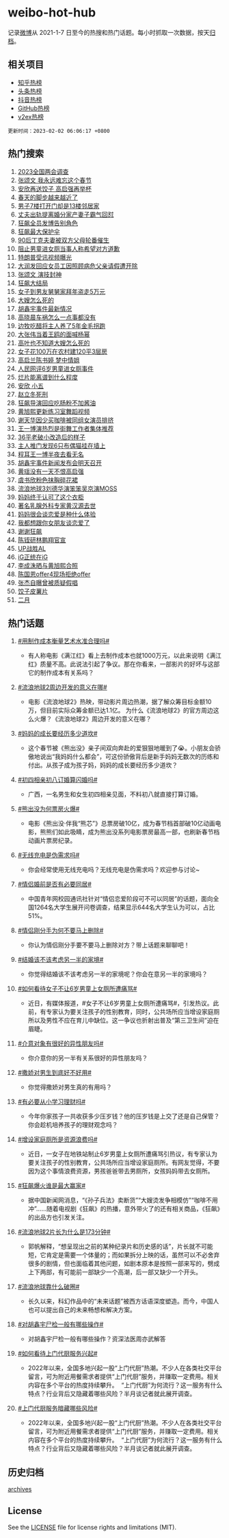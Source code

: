 # weibo-hot-hub

记录[微博](https://www.weibo.com)从 2021-1-7 日至今的热搜和热门话题。每小时抓取一次数据，按天[归档](archives)。

## 相关项目

- [知乎热榜](https://github.com/lonnyzhang423/zhihu-hot-hub)
- [头条热榜](https://github.com/lonnyzhang423/toutiao-hot-hub)
- [抖音热榜](https://github.com/lonnyzhang423/douyin-hot-hub)
- [GitHub热榜](https://github.com/lonnyzhang423/github-hot-hub)
- [v2ex热榜](https://github.com/lonnyzhang423/v2ex-hot-hub)


`更新时间：2023-02-02 06:06:17 +0800`

## 热门搜索

1. [2023全国两会调查](https://m.weibo.cn/search?containerid=100103type%3D1%26t%3D10%26q%3D%232023%E5%85%A8%E5%9B%BD%E4%B8%A4%E4%BC%9A%E8%B0%83%E6%9F%A5%23&stream_entry_id=51&isnewpage=1&extparam=seat%3D1%26dgr%3D0%26pos%3D0%26c_type%3D51%26filter_type%3Drealtimehot%26cate%3D10103%26display_time%3D1675289175%26pre_seqid%3D1675288150476018910217&luicode=10000011&lfid=106003type%253D25%2526t%253D3%2526disable_hot%253D1%2526filter_type%253Drealtimehot)
1. [张颂文 我永远难忘这个春节](https://m.weibo.cn/search?containerid=100103type%3D1%26t%3D10%26q%3D%E5%BC%A0%E9%A2%82%E6%96%87+%E6%88%91%E6%B0%B8%E8%BF%9C%E9%9A%BE%E5%BF%98%E8%BF%99%E4%B8%AA%E6%98%A5%E8%8A%82&stream_entry_id=31&isnewpage=1&extparam=seat%3D1%26q%3D%25E5%25BC%25A0%25E9%25A2%2582%25E6%2596%2587%2520%25E6%2588%2591%25E6%25B0%25B8%25E8%25BF%259C%25E9%259A%25BE%25E5%25BF%2598%25E8%25BF%2599%25E4%25B8%25AA%25E6%2598%25A5%25E8%258A%2582%26dgr%3D0%26lcate%3D5001%26pos%3D0%26c_type%3D31%26stream_entry_id%3D31%26cate%3D5001%26flag%3D16%26realpos%3D1%26band_rank%3D1%26filter_type%3Drealtimehot%26display_time%3D1675289175%26pre_seqid%3D1675288150476018910217&luicode=10000011&lfid=106003type%253D25%2526t%253D3%2526disable_hot%253D1%2526filter_type%253Drealtimehot)
1. [安欣再送饺子 高启强再举杯](https://m.weibo.cn/search?containerid=100103type%3D1%26t%3D10%26q%3D%23%E5%AE%89%E6%AC%A3%E5%86%8D%E9%80%81%E9%A5%BA%E5%AD%90+%E9%AB%98%E5%90%AF%E5%BC%BA%E5%86%8D%E4%B8%BE%E6%9D%AF%23&stream_entry_id=31&isnewpage=1&extparam=seat%3D1%26q%3D%2523%25E5%25AE%2589%25E6%25AC%25A3%25E5%2586%258D%25E9%2580%2581%25E9%25A5%25BA%25E5%25AD%2590%2520%25E9%25AB%2598%25E5%2590%25AF%25E5%25BC%25BA%25E5%2586%258D%25E4%25B8%25BE%25E6%259D%25AF%2523%26dgr%3D0%26lcate%3D5001%26pos%3D1%26c_type%3D31%26stream_entry_id%3D31%26cate%3D5001%26flag%3D16%26realpos%3D2%26band_rank%3D2%26filter_type%3Drealtimehot%26display_time%3D1675289175%26pre_seqid%3D1675288150476018910217&luicode=10000011&lfid=106003type%253D25%2526t%253D3%2526disable_hot%253D1%2526filter_type%253Drealtimehot)
1. [春天的脚步越来越近了](https://m.weibo.cn/search?containerid=100103type%3D1%26t%3D10%26q%3D%23%E6%98%A5%E5%A4%A9%E7%9A%84%E8%84%9A%E6%AD%A5%E8%B6%8A%E6%9D%A5%E8%B6%8A%E8%BF%91%E4%BA%86%23&stream_entry_id=31&isnewpage=1&extparam=seat%3D1%26q%3D%2523%25E6%2598%25A5%25E5%25A4%25A9%25E7%259A%2584%25E8%2584%259A%25E6%25AD%25A5%25E8%25B6%258A%25E6%259D%25A5%25E8%25B6%258A%25E8%25BF%2591%25E4%25BA%2586%2523%26dgr%3D0%26lcate%3D5001%26pos%3D2%26c_type%3D31%26stream_entry_id%3D31%26cate%3D5001%26flag%3D0%26realpos%3D3%26band_rank%3D3%26filter_type%3Drealtimehot%26display_time%3D1675289175%26pre_seqid%3D1675288150476018910217&luicode=10000011&lfid=106003type%253D25%2526t%253D3%2526disable_hot%253D1%2526filter_type%253Drealtimehot)
1. [男子7楼打开门却是13楼邻居家](https://m.weibo.cn/search?containerid=100103type%3D1%26t%3D10%26q%3D%23%E7%94%B7%E5%AD%907%E6%A5%BC%E6%89%93%E5%BC%80%E9%97%A8%E5%8D%B4%E6%98%AF13%E6%A5%BC%E9%82%BB%E5%B1%85%E5%AE%B6%23&stream_entry_id=31&isnewpage=1&extparam=seat%3D1%26q%3D%2523%25E7%2594%25B7%25E5%25AD%25907%25E6%25A5%25BC%25E6%2589%2593%25E5%25BC%2580%25E9%2597%25A8%25E5%258D%25B4%25E6%2598%25AF13%25E6%25A5%25BC%25E9%2582%25BB%25E5%25B1%2585%25E5%25AE%25B6%2523%26dgr%3D0%26lcate%3D5001%26pos%3D3%26c_type%3D31%26stream_entry_id%3D31%26cate%3D5001%26flag%3D0%26realpos%3D4%26band_rank%3D4%26filter_type%3Drealtimehot%26display_time%3D1675289175%26pre_seqid%3D1675288150476018910217&luicode=10000011&lfid=106003type%253D25%2526t%253D3%2526disable_hot%253D1%2526filter_type%253Drealtimehot)
1. [丈夫出轨提离婚分家产妻子霸气回怼](https://m.weibo.cn/search?containerid=100103type%3D1%26t%3D10%26q%3D%23%E4%B8%88%E5%A4%AB%E5%87%BA%E8%BD%A8%E6%8F%90%E7%A6%BB%E5%A9%9A%E5%88%86%E5%AE%B6%E4%BA%A7%E5%A6%BB%E5%AD%90%E9%9C%B8%E6%B0%94%E5%9B%9E%E6%80%BC%23&stream_entry_id=31&isnewpage=1&extparam=seat%3D1%26q%3D%2523%25E4%25B8%2588%25E5%25A4%25AB%25E5%2587%25BA%25E8%25BD%25A8%25E6%258F%2590%25E7%25A6%25BB%25E5%25A9%259A%25E5%2588%2586%25E5%25AE%25B6%25E4%25BA%25A7%25E5%25A6%25BB%25E5%25AD%2590%25E9%259C%25B8%25E6%25B0%2594%25E5%259B%259E%25E6%2580%25BC%2523%26dgr%3D0%26lcate%3D5001%26pos%3D4%26c_type%3D31%26stream_entry_id%3D31%26cate%3D5001%26flag%3D0%26realpos%3D5%26band_rank%3D5%26filter_type%3Drealtimehot%26display_time%3D1675289175%26pre_seqid%3D1675288150476018910217&luicode=10000011&lfid=106003type%253D25%2526t%253D3%2526disable_hot%253D1%2526filter_type%253Drealtimehot)
1. [狂飙全员发博告别角色](https://m.weibo.cn/search?containerid=100103type%3D1%26t%3D10%26q%3D%23%E7%8B%82%E9%A3%99%E5%85%A8%E5%91%98%E5%8F%91%E5%8D%9A%E5%91%8A%E5%88%AB%E8%A7%92%E8%89%B2%23&stream_entry_id=31&isnewpage=1&extparam=seat%3D1%26q%3D%2523%25E7%258B%2582%25E9%25A3%2599%25E5%2585%25A8%25E5%2591%2598%25E5%258F%2591%25E5%258D%259A%25E5%2591%258A%25E5%2588%25AB%25E8%25A7%2592%25E8%2589%25B2%2523%26dgr%3D0%26lcate%3D5001%26pos%3D5%26c_type%3D31%26stream_entry_id%3D31%26cate%3D5001%26flag%3D16%26realpos%3D6%26band_rank%3D6%26filter_type%3Drealtimehot%26display_time%3D1675289175%26pre_seqid%3D1675288150476018910217&luicode=10000011&lfid=106003type%253D25%2526t%253D3%2526disable_hot%253D1%2526filter_type%253Drealtimehot)
1. [狂飙最大保护伞](https://m.weibo.cn/search?containerid=100103type%3D1%26t%3D10%26q%3D%23%E7%8B%82%E9%A3%99%E6%9C%80%E5%A4%A7%E4%BF%9D%E6%8A%A4%E4%BC%9E%23&stream_entry_id=31&isnewpage=1&extparam=seat%3D1%26q%3D%2523%25E7%258B%2582%25E9%25A3%2599%25E6%259C%2580%25E5%25A4%25A7%25E4%25BF%259D%25E6%258A%25A4%25E4%25BC%259E%2523%26dgr%3D0%26lcate%3D5001%26pos%3D6%26c_type%3D31%26stream_entry_id%3D31%26cate%3D5001%26flag%3D0%26realpos%3D7%26band_rank%3D7%26filter_type%3Drealtimehot%26display_time%3D1675289175%26pre_seqid%3D1675288150476018910217&luicode=10000011&lfid=106003type%253D25%2526t%253D3%2526disable_hot%253D1%2526filter_type%253Drealtimehot)
1. [90后丁克夫妻被双方父母轮番催生](https://m.weibo.cn/search?containerid=100103type%3D1%26t%3D10%26q%3D%2390%E5%90%8E%E4%B8%81%E5%85%8B%E5%A4%AB%E5%A6%BB%E8%A2%AB%E5%8F%8C%E6%96%B9%E7%88%B6%E6%AF%8D%E8%BD%AE%E7%95%AA%E5%82%AC%E7%94%9F%23&stream_entry_id=31&isnewpage=1&extparam=seat%3D1%26q%3D%252390%25E5%2590%258E%25E4%25B8%2581%25E5%2585%258B%25E5%25A4%25AB%25E5%25A6%25BB%25E8%25A2%25AB%25E5%258F%258C%25E6%2596%25B9%25E7%2588%25B6%25E6%25AF%258D%25E8%25BD%25AE%25E7%2595%25AA%25E5%2582%25AC%25E7%2594%259F%2523%26dgr%3D0%26lcate%3D5001%26pos%3D7%26c_type%3D31%26stream_entry_id%3D31%26cate%3D5001%26flag%3D0%26realpos%3D8%26band_rank%3D8%26filter_type%3Drealtimehot%26display_time%3D1675289175%26pre_seqid%3D1675288150476018910217&luicode=10000011&lfid=106003type%253D25%2526t%253D3%2526disable_hot%253D1%2526filter_type%253Drealtimehot)
1. [阻止男童进女厕当事人称希望对方道歉](https://m.weibo.cn/search?containerid=100103type%3D1%26t%3D10%26q%3D%23%E9%98%BB%E6%AD%A2%E7%94%B7%E7%AB%A5%E8%BF%9B%E5%A5%B3%E5%8E%95%E5%BD%93%E4%BA%8B%E4%BA%BA%E7%A7%B0%E5%B8%8C%E6%9C%9B%E5%AF%B9%E6%96%B9%E9%81%93%E6%AD%89%23&stream_entry_id=31&isnewpage=1&extparam=seat%3D1%26q%3D%2523%25E9%2598%25BB%25E6%25AD%25A2%25E7%2594%25B7%25E7%25AB%25A5%25E8%25BF%259B%25E5%25A5%25B3%25E5%258E%2595%25E5%25BD%2593%25E4%25BA%258B%25E4%25BA%25BA%25E7%25A7%25B0%25E5%25B8%258C%25E6%259C%259B%25E5%25AF%25B9%25E6%2596%25B9%25E9%2581%2593%25E6%25AD%2589%2523%26dgr%3D0%26lcate%3D5001%26pos%3D8%26c_type%3D31%26stream_entry_id%3D31%26cate%3D5001%26flag%3D0%26realpos%3D9%26band_rank%3D9%26filter_type%3Drealtimehot%26display_time%3D1675289175%26pre_seqid%3D1675288150476018910217&luicode=10000011&lfid=106003type%253D25%2526t%253D3%2526disable_hot%253D1%2526filter_type%253Drealtimehot)
1. [特朗普受讯视频曝光](https://m.weibo.cn/search?containerid=100103type%3D1%26t%3D10%26q%3D%23%E7%89%B9%E6%9C%97%E6%99%AE%E5%8F%97%E8%AE%AF%E8%A7%86%E9%A2%91%E6%9B%9D%E5%85%89%23&stream_entry_id=31&isnewpage=1&extparam=seat%3D1%26q%3D%2523%25E7%2589%25B9%25E6%259C%2597%25E6%2599%25AE%25E5%258F%2597%25E8%25AE%25AF%25E8%25A7%2586%25E9%25A2%2591%25E6%259B%259D%25E5%2585%2589%2523%26dgr%3D0%26lcate%3D5001%26pos%3D9%26c_type%3D31%26stream_entry_id%3D31%26cate%3D5001%26flag%3D0%26realpos%3D10%26band_rank%3D10%26filter_type%3Drealtimehot%26display_time%3D1675289175%26pre_seqid%3D1675288150476018910217&luicode=10000011&lfid=106003type%253D25%2526t%253D3%2526disable_hot%253D1%2526filter_type%253Drealtimehot)
1. [大润发回应女员工因照顾病危父亲请假遭开除](https://m.weibo.cn/search?containerid=100103type%3D1%26t%3D10%26q%3D%23%E5%A4%A7%E6%B6%A6%E5%8F%91%E5%9B%9E%E5%BA%94%E5%A5%B3%E5%91%98%E5%B7%A5%E5%9B%A0%E7%85%A7%E9%A1%BE%E7%97%85%E5%8D%B1%E7%88%B6%E4%BA%B2%E8%AF%B7%E5%81%87%E9%81%AD%E5%BC%80%E9%99%A4%23&stream_entry_id=31&isnewpage=1&extparam=seat%3D1%26q%3D%2523%25E5%25A4%25A7%25E6%25B6%25A6%25E5%258F%2591%25E5%259B%259E%25E5%25BA%2594%25E5%25A5%25B3%25E5%2591%2598%25E5%25B7%25A5%25E5%259B%25A0%25E7%2585%25A7%25E9%25A1%25BE%25E7%2597%2585%25E5%258D%25B1%25E7%2588%25B6%25E4%25BA%25B2%25E8%25AF%25B7%25E5%2581%2587%25E9%2581%25AD%25E5%25BC%2580%25E9%2599%25A4%2523%26dgr%3D0%26lcate%3D5001%26pos%3D10%26c_type%3D31%26stream_entry_id%3D31%26cate%3D5001%26flag%3D1%26realpos%3D11%26band_rank%3D11%26filter_type%3Drealtimehot%26display_time%3D1675289175%26pre_seqid%3D1675288150476018910217&luicode=10000011&lfid=106003type%253D25%2526t%253D3%2526disable_hot%253D1%2526filter_type%253Drealtimehot)
1. [张颂文 演技封神](https://m.weibo.cn/search?containerid=100103type%3D1%26t%3D10%26q%3D%E5%BC%A0%E9%A2%82%E6%96%87+%E6%BC%94%E6%8A%80%E5%B0%81%E7%A5%9E&stream_entry_id=31&isnewpage=1&extparam=seat%3D1%26q%3D%25E5%25BC%25A0%25E9%25A2%2582%25E6%2596%2587%2520%25E6%25BC%2594%25E6%258A%2580%25E5%25B0%2581%25E7%25A5%259E%26dgr%3D0%26lcate%3D5001%26pos%3D11%26c_type%3D31%26stream_entry_id%3D31%26cate%3D5001%26flag%3D0%26realpos%3D12%26band_rank%3D12%26filter_type%3Drealtimehot%26display_time%3D1675289175%26pre_seqid%3D1675288150476018910217&luicode=10000011&lfid=106003type%253D25%2526t%253D3%2526disable_hot%253D1%2526filter_type%253Drealtimehot)
1. [狂飙大结局](https://m.weibo.cn/search?containerid=100103type%3D1%26t%3D10%26q%3D%23%E7%8B%82%E9%A3%99%E5%A4%A7%E7%BB%93%E5%B1%80%23&stream_entry_id=31&isnewpage=1&extparam=seat%3D1%26q%3D%2523%25E7%258B%2582%25E9%25A3%2599%25E5%25A4%25A7%25E7%25BB%2593%25E5%25B1%2580%2523%26dgr%3D0%26lcate%3D5001%26pos%3D12%26c_type%3D31%26stream_entry_id%3D31%26cate%3D5001%26flag%3D0%26realpos%3D13%26band_rank%3D13%26filter_type%3Drealtimehot%26display_time%3D1675289175%26pre_seqid%3D1675288150476018910217&luicode=10000011&lfid=106003type%253D25%2526t%253D3%2526disable_hot%253D1%2526filter_type%253Drealtimehot)
1. [女子到男友舅舅家拜年盗走5万元](https://m.weibo.cn/search?containerid=100103type%3D1%26t%3D10%26q%3D%23%E5%A5%B3%E5%AD%90%E5%88%B0%E7%94%B7%E5%8F%8B%E8%88%85%E8%88%85%E5%AE%B6%E6%8B%9C%E5%B9%B4%E7%9B%97%E8%B5%B05%E4%B8%87%E5%85%83%23&stream_entry_id=31&isnewpage=1&extparam=seat%3D1%26q%3D%2523%25E5%25A5%25B3%25E5%25AD%2590%25E5%2588%25B0%25E7%2594%25B7%25E5%258F%258B%25E8%2588%2585%25E8%2588%2585%25E5%25AE%25B6%25E6%258B%259C%25E5%25B9%25B4%25E7%259B%2597%25E8%25B5%25B05%25E4%25B8%2587%25E5%2585%2583%2523%26dgr%3D0%26lcate%3D5001%26pos%3D13%26c_type%3D31%26stream_entry_id%3D31%26cate%3D5001%26flag%3D0%26realpos%3D14%26band_rank%3D14%26filter_type%3Drealtimehot%26display_time%3D1675289175%26pre_seqid%3D1675288150476018910217&luicode=10000011&lfid=106003type%253D25%2526t%253D3%2526disable_hot%253D1%2526filter_type%253Drealtimehot)
1. [大嫂怎么死的](https://m.weibo.cn/search?containerid=100103type%3D1%26t%3D10%26q%3D%23%E5%A4%A7%E5%AB%82%E6%80%8E%E4%B9%88%E6%AD%BB%E7%9A%84%23&stream_entry_id=31&isnewpage=1&extparam=seat%3D1%26q%3D%2523%25E5%25A4%25A7%25E5%25AB%2582%25E6%2580%258E%25E4%25B9%2588%25E6%25AD%25BB%25E7%259A%2584%2523%26dgr%3D0%26lcate%3D5001%26pos%3D14%26c_type%3D31%26stream_entry_id%3D31%26cate%3D5001%26flag%3D0%26realpos%3D15%26band_rank%3D15%26filter_type%3Drealtimehot%26display_time%3D1675289175%26pre_seqid%3D1675288150476018910217&luicode=10000011&lfid=106003type%253D25%2526t%253D3%2526disable_hot%253D1%2526filter_type%253Drealtimehot)
1. [胡鑫宇事件最新情况](https://m.weibo.cn/search?containerid=100103type%3D1%26t%3D10%26q%3D%23%E8%83%A1%E9%91%AB%E5%AE%87%E4%BA%8B%E4%BB%B6%E6%9C%80%E6%96%B0%E6%83%85%E5%86%B5%23&stream_entry_id=31&isnewpage=1&extparam=seat%3D1%26q%3D%2523%25E8%2583%25A1%25E9%2591%25AB%25E5%25AE%2587%25E4%25BA%258B%25E4%25BB%25B6%25E6%259C%2580%25E6%2596%25B0%25E6%2583%2585%25E5%2586%25B5%2523%26dgr%3D0%26lcate%3D5001%26pos%3D15%26c_type%3D31%26stream_entry_id%3D31%26cate%3D5001%26flag%3D0%26realpos%3D16%26band_rank%3D16%26filter_type%3Drealtimehot%26display_time%3D1675289175%26pre_seqid%3D1675288150476018910217&luicode=10000011&lfid=106003type%253D25%2526t%253D3%2526disable_hot%253D1%2526filter_type%253Drealtimehot)
1. [高晓晨车祸怎么一点事都没有](https://m.weibo.cn/search?containerid=100103type%3D1%26t%3D10%26q%3D%E9%AB%98%E6%99%93%E6%99%A8%E8%BD%A6%E7%A5%B8%E6%80%8E%E4%B9%88%E4%B8%80%E7%82%B9%E4%BA%8B%E9%83%BD%E6%B2%A1%E6%9C%89&stream_entry_id=31&isnewpage=1&extparam=seat%3D1%26q%3D%25E9%25AB%2598%25E6%2599%2593%25E6%2599%25A8%25E8%25BD%25A6%25E7%25A5%25B8%25E6%2580%258E%25E4%25B9%2588%25E4%25B8%2580%25E7%2582%25B9%25E4%25BA%258B%25E9%2583%25BD%25E6%25B2%25A1%25E6%259C%2589%26dgr%3D0%26lcate%3D5001%26pos%3D16%26c_type%3D31%26stream_entry_id%3D31%26cate%3D5001%26flag%3D0%26realpos%3D17%26band_rank%3D17%26filter_type%3Drealtimehot%26display_time%3D1675289175%26pre_seqid%3D1675288150476018910217&luicode=10000011&lfid=106003type%253D25%2526t%253D3%2526disable_hot%253D1%2526filter_type%253Drealtimehot)
1. [边牧吃醋将主人养了5年金毛拐跑](https://m.weibo.cn/search?containerid=100103type%3D1%26t%3D10%26q%3D%23%E8%BE%B9%E7%89%A7%E5%90%83%E9%86%8B%E5%B0%86%E4%B8%BB%E4%BA%BA%E5%85%BB%E4%BA%865%E5%B9%B4%E9%87%91%E6%AF%9B%E6%8B%90%E8%B7%91%23&stream_entry_id=31&isnewpage=1&extparam=seat%3D1%26q%3D%2523%25E8%25BE%25B9%25E7%2589%25A7%25E5%2590%2583%25E9%2586%258B%25E5%25B0%2586%25E4%25B8%25BB%25E4%25BA%25BA%25E5%2585%25BB%25E4%25BA%25865%25E5%25B9%25B4%25E9%2587%2591%25E6%25AF%259B%25E6%258B%2590%25E8%25B7%2591%2523%26dgr%3D0%26lcate%3D5001%26pos%3D17%26c_type%3D31%26stream_entry_id%3D31%26cate%3D5001%26flag%3D0%26realpos%3D18%26band_rank%3D18%26filter_type%3Drealtimehot%26display_time%3D1675289175%26pre_seqid%3D1675288150476018910217&luicode=10000011&lfid=106003type%253D25%2526t%253D3%2526disable_hot%253D1%2526filter_type%253Drealtimehot)
1. [大张伟当着王鸥的面喊杨幂](https://m.weibo.cn/search?containerid=100103type%3D1%26t%3D10%26q%3D%23%E5%A4%A7%E5%BC%A0%E4%BC%9F%E5%BD%93%E7%9D%80%E7%8E%8B%E9%B8%A5%E7%9A%84%E9%9D%A2%E5%96%8A%E6%9D%A8%E5%B9%82%23&stream_entry_id=31&isnewpage=1&extparam=seat%3D1%26q%3D%2523%25E5%25A4%25A7%25E5%25BC%25A0%25E4%25BC%259F%25E5%25BD%2593%25E7%259D%2580%25E7%258E%258B%25E9%25B8%25A5%25E7%259A%2584%25E9%259D%25A2%25E5%2596%258A%25E6%259D%25A8%25E5%25B9%2582%2523%26dgr%3D0%26lcate%3D5001%26pos%3D18%26c_type%3D31%26stream_entry_id%3D31%26cate%3D5001%26flag%3D2%26realpos%3D19%26band_rank%3D19%26filter_type%3Drealtimehot%26display_time%3D1675289175%26pre_seqid%3D1675288150476018910217&luicode=10000011&lfid=106003type%253D25%2526t%253D3%2526disable_hot%253D1%2526filter_type%253Drealtimehot)
1. [高叶也不知道大嫂怎么死的](https://m.weibo.cn/search?containerid=100103type%3D1%26t%3D10%26q%3D%23%E9%AB%98%E5%8F%B6%E4%B9%9F%E4%B8%8D%E7%9F%A5%E9%81%93%E5%A4%A7%E5%AB%82%E6%80%8E%E4%B9%88%E6%AD%BB%E7%9A%84%23&stream_entry_id=31&isnewpage=1&extparam=seat%3D1%26q%3D%2523%25E9%25AB%2598%25E5%258F%25B6%25E4%25B9%259F%25E4%25B8%258D%25E7%259F%25A5%25E9%2581%2593%25E5%25A4%25A7%25E5%25AB%2582%25E6%2580%258E%25E4%25B9%2588%25E6%25AD%25BB%25E7%259A%2584%2523%26dgr%3D0%26lcate%3D5001%26pos%3D19%26c_type%3D31%26stream_entry_id%3D31%26cate%3D5001%26flag%3D0%26realpos%3D20%26band_rank%3D20%26filter_type%3Drealtimehot%26display_time%3D1675289175%26pre_seqid%3D1675288150476018910217&luicode=10000011&lfid=106003type%253D25%2526t%253D3%2526disable_hot%253D1%2526filter_type%253Drealtimehot)
1. [女子花100万在农村建120平3层房](https://m.weibo.cn/search?containerid=100103type%3D1%26t%3D10%26q%3D%23%E5%A5%B3%E5%AD%90%E8%8A%B1100%E4%B8%87%E5%9C%A8%E5%86%9C%E6%9D%91%E5%BB%BA120%E5%B9%B33%E5%B1%82%E6%88%BF%23&stream_entry_id=31&isnewpage=1&extparam=seat%3D1%26q%3D%2523%25E5%25A5%25B3%25E5%25AD%2590%25E8%258A%25B1100%25E4%25B8%2587%25E5%259C%25A8%25E5%2586%259C%25E6%259D%2591%25E5%25BB%25BA120%25E5%25B9%25B33%25E5%25B1%2582%25E6%2588%25BF%2523%26dgr%3D0%26lcate%3D5001%26pos%3D20%26c_type%3D31%26stream_entry_id%3D31%26cate%3D5001%26flag%3D0%26realpos%3D21%26band_rank%3D21%26filter_type%3Drealtimehot%26display_time%3D1675289175%26pre_seqid%3D1675288150476018910217&luicode=10000011&lfid=106003type%253D25%2526t%253D3%2526disable_hot%253D1%2526filter_type%253Drealtimehot)
1. [高启兰陈书婷 梦中情姐](https://m.weibo.cn/search?containerid=100103type%3D1%26t%3D10%26q%3D%E9%AB%98%E5%90%AF%E5%85%B0%E9%99%88%E4%B9%A6%E5%A9%B7+%E6%A2%A6%E4%B8%AD%E6%83%85%E5%A7%90&stream_entry_id=31&isnewpage=1&extparam=seat%3D1%26q%3D%25E9%25AB%2598%25E5%2590%25AF%25E5%2585%25B0%25E9%2599%2588%25E4%25B9%25A6%25E5%25A9%25B7%2520%25E6%25A2%25A6%25E4%25B8%25AD%25E6%2583%2585%25E5%25A7%2590%26dgr%3D0%26lcate%3D5001%26pos%3D21%26c_type%3D31%26stream_entry_id%3D31%26cate%3D5001%26flag%3D0%26realpos%3D22%26band_rank%3D22%26filter_type%3Drealtimehot%26display_time%3D1675289175%26pre_seqid%3D1675288150476018910217&luicode=10000011&lfid=106003type%253D25%2526t%253D3%2526disable_hot%253D1%2526filter_type%253Drealtimehot)
1. [人民网评6岁男童进女厕事件](https://m.weibo.cn/search?containerid=100103type%3D1%26t%3D10%26q%3D%23%E4%BA%BA%E6%B0%91%E7%BD%91%E8%AF%846%E5%B2%81%E7%94%B7%E7%AB%A5%E8%BF%9B%E5%A5%B3%E5%8E%95%E4%BA%8B%E4%BB%B6%23&stream_entry_id=31&isnewpage=1&extparam=seat%3D1%26q%3D%2523%25E4%25BA%25BA%25E6%25B0%2591%25E7%25BD%2591%25E8%25AF%25846%25E5%25B2%2581%25E7%2594%25B7%25E7%25AB%25A5%25E8%25BF%259B%25E5%25A5%25B3%25E5%258E%2595%25E4%25BA%258B%25E4%25BB%25B6%2523%26dgr%3D0%26lcate%3D5001%26pos%3D22%26c_type%3D31%26stream_entry_id%3D31%26cate%3D5001%26flag%3D2%26realpos%3D23%26band_rank%3D23%26filter_type%3Drealtimehot%26display_time%3D1675289175%26pre_seqid%3D1675288150476018910217&luicode=10000011&lfid=106003type%253D25%2526t%253D3%2526disable_hot%253D1%2526filter_type%253Drealtimehot)
1. [烂片能离谱到什么程度](https://m.weibo.cn/search?containerid=100103type%3D1%26t%3D10%26q%3D%23%E7%83%82%E7%89%87%E8%83%BD%E7%A6%BB%E8%B0%B1%E5%88%B0%E4%BB%80%E4%B9%88%E7%A8%8B%E5%BA%A6%23&stream_entry_id=31&isnewpage=1&extparam=seat%3D1%26q%3D%2523%25E7%2583%2582%25E7%2589%2587%25E8%2583%25BD%25E7%25A6%25BB%25E8%25B0%25B1%25E5%2588%25B0%25E4%25BB%2580%25E4%25B9%2588%25E7%25A8%258B%25E5%25BA%25A6%2523%26dgr%3D0%26lcate%3D5001%26pos%3D23%26c_type%3D31%26stream_entry_id%3D31%26cate%3D5001%26flag%3D0%26realpos%3D24%26band_rank%3D24%26filter_type%3Drealtimehot%26display_time%3D1675289175%26pre_seqid%3D1675288150476018910217&luicode=10000011&lfid=106003type%253D25%2526t%253D3%2526disable_hot%253D1%2526filter_type%253Drealtimehot)
1. [安欣 小五](https://m.weibo.cn/search?containerid=100103type%3D1%26t%3D10%26q%3D%23%E5%AE%89%E6%AC%A3+%E5%B0%8F%E4%BA%94%23&stream_entry_id=31&isnewpage=1&extparam=seat%3D1%26q%3D%2523%25E5%25AE%2589%25E6%25AC%25A3%2520%25E5%25B0%258F%25E4%25BA%2594%2523%26dgr%3D0%26lcate%3D5001%26pos%3D24%26c_type%3D31%26stream_entry_id%3D31%26cate%3D5001%26flag%3D0%26realpos%3D25%26band_rank%3D25%26filter_type%3Drealtimehot%26display_time%3D1675289175%26pre_seqid%3D1675288150476018910217&luicode=10000011&lfid=106003type%253D25%2526t%253D3%2526disable_hot%253D1%2526filter_type%253Drealtimehot)
1. [赵立冬死刑](https://m.weibo.cn/search?containerid=100103type%3D1%26t%3D10%26q%3D%23%E8%B5%B5%E7%AB%8B%E5%86%AC%E6%AD%BB%E5%88%91%23&stream_entry_id=31&isnewpage=1&extparam=seat%3D1%26q%3D%2523%25E8%25B5%25B5%25E7%25AB%258B%25E5%2586%25AC%25E6%25AD%25BB%25E5%2588%2591%2523%26dgr%3D0%26lcate%3D5001%26pos%3D25%26c_type%3D31%26stream_entry_id%3D31%26cate%3D5001%26flag%3D0%26realpos%3D26%26band_rank%3D26%26filter_type%3Drealtimehot%26display_time%3D1675289175%26pre_seqid%3D1675288150476018910217&luicode=10000011&lfid=106003type%253D25%2526t%253D3%2526disable_hot%253D1%2526filter_type%253Drealtimehot)
1. [狂飙导演回应吃肠粉不加酱油](https://m.weibo.cn/search?containerid=100103type%3D1%26t%3D10%26q%3D%23%E7%8B%82%E9%A3%99%E5%AF%BC%E6%BC%94%E5%9B%9E%E5%BA%94%E5%90%83%E8%82%A0%E7%B2%89%E4%B8%8D%E5%8A%A0%E9%85%B1%E6%B2%B9%23&stream_entry_id=31&isnewpage=1&extparam=seat%3D1%26q%3D%2523%25E7%258B%2582%25E9%25A3%2599%25E5%25AF%25BC%25E6%25BC%2594%25E5%259B%259E%25E5%25BA%2594%25E5%2590%2583%25E8%2582%25A0%25E7%25B2%2589%25E4%25B8%258D%25E5%258A%25A0%25E9%2585%25B1%25E6%25B2%25B9%2523%26dgr%3D0%26lcate%3D5001%26pos%3D26%26c_type%3D31%26stream_entry_id%3D31%26cate%3D5001%26flag%3D0%26realpos%3D27%26band_rank%3D27%26filter_type%3Drealtimehot%26display_time%3D1675289175%26pre_seqid%3D1675288150476018910217&luicode=10000011&lfid=106003type%253D25%2526t%253D3%2526disable_hot%253D1%2526filter_type%253Drealtimehot)
1. [黄旭熙更新练习室舞蹈视频](https://m.weibo.cn/search?containerid=100103type%3D1%26t%3D10%26q%3D%23%E9%BB%84%E6%97%AD%E7%86%99%E6%9B%B4%E6%96%B0%E7%BB%83%E4%B9%A0%E5%AE%A4%E8%88%9E%E8%B9%88%E8%A7%86%E9%A2%91%23&stream_entry_id=31&isnewpage=1&extparam=seat%3D1%26q%3D%2523%25E9%25BB%2584%25E6%2597%25AD%25E7%2586%2599%25E6%259B%25B4%25E6%2596%25B0%25E7%25BB%2583%25E4%25B9%25A0%25E5%25AE%25A4%25E8%2588%259E%25E8%25B9%2588%25E8%25A7%2586%25E9%25A2%2591%2523%26dgr%3D0%26lcate%3D5001%26pos%3D27%26c_type%3D31%26stream_entry_id%3D31%26cate%3D5001%26flag%3D0%26realpos%3D28%26band_rank%3D28%26filter_type%3Drealtimehot%26display_time%3D1675289175%26pre_seqid%3D1675288150476018910217&luicode=10000011&lfid=106003type%253D25%2526t%253D3%2526disable_hot%253D1%2526filter_type%253Drealtimehot)
1. [谢天华因少买咖啡被同组女演员排挤](https://m.weibo.cn/search?containerid=100103type%3D1%26t%3D10%26q%3D%23%E8%B0%A2%E5%A4%A9%E5%8D%8E%E5%9B%A0%E5%B0%91%E4%B9%B0%E5%92%96%E5%95%A1%E8%A2%AB%E5%90%8C%E7%BB%84%E5%A5%B3%E6%BC%94%E5%91%98%E6%8E%92%E6%8C%A4%23&stream_entry_id=31&isnewpage=1&extparam=seat%3D1%26q%3D%2523%25E8%25B0%25A2%25E5%25A4%25A9%25E5%258D%258E%25E5%259B%25A0%25E5%25B0%2591%25E4%25B9%25B0%25E5%2592%2596%25E5%2595%25A1%25E8%25A2%25AB%25E5%2590%258C%25E7%25BB%2584%25E5%25A5%25B3%25E6%25BC%2594%25E5%2591%2598%25E6%258E%2592%25E6%258C%25A4%2523%26dgr%3D0%26lcate%3D5001%26pos%3D28%26c_type%3D31%26stream_entry_id%3D31%26cate%3D5001%26flag%3D0%26realpos%3D29%26band_rank%3D29%26filter_type%3Drealtimehot%26display_time%3D1675289175%26pre_seqid%3D1675288150476018910217&luicode=10000011&lfid=106003type%253D25%2526t%253D3%2526disable_hot%253D1%2526filter_type%253Drealtimehot)
1. [王一博演热烈是街舞工作者集体推荐](https://m.weibo.cn/search?containerid=100103type%3D1%26t%3D10%26q%3D%23%E7%8E%8B%E4%B8%80%E5%8D%9A%E6%BC%94%E7%83%AD%E7%83%88%E6%98%AF%E8%A1%97%E8%88%9E%E5%B7%A5%E4%BD%9C%E8%80%85%E9%9B%86%E4%BD%93%E6%8E%A8%E8%8D%90%23&stream_entry_id=31&isnewpage=1&extparam=seat%3D1%26q%3D%2523%25E7%258E%258B%25E4%25B8%2580%25E5%258D%259A%25E6%25BC%2594%25E7%2583%25AD%25E7%2583%2588%25E6%2598%25AF%25E8%25A1%2597%25E8%2588%259E%25E5%25B7%25A5%25E4%25BD%259C%25E8%2580%2585%25E9%259B%2586%25E4%25BD%2593%25E6%258E%25A8%25E8%258D%2590%2523%26dgr%3D0%26lcate%3D5001%26pos%3D29%26c_type%3D31%26stream_entry_id%3D31%26cate%3D5001%26flag%3D0%26realpos%3D30%26band_rank%3D30%26filter_type%3Drealtimehot%26display_time%3D1675289175%26pre_seqid%3D1675288150476018910217&luicode=10000011&lfid=106003type%253D25%2526t%253D3%2526disable_hot%253D1%2526filter_type%253Drealtimehot)
1. [36平老破小改造后的样子](https://m.weibo.cn/search?containerid=100103type%3D1%26t%3D10%26q%3D%2336%E5%B9%B3%E8%80%81%E7%A0%B4%E5%B0%8F%E6%94%B9%E9%80%A0%E5%90%8E%E7%9A%84%E6%A0%B7%E5%AD%90%23&stream_entry_id=31&isnewpage=1&extparam=seat%3D1%26q%3D%252336%25E5%25B9%25B3%25E8%2580%2581%25E7%25A0%25B4%25E5%25B0%258F%25E6%2594%25B9%25E9%2580%25A0%25E5%2590%258E%25E7%259A%2584%25E6%25A0%25B7%25E5%25AD%2590%2523%26dgr%3D0%26lcate%3D5001%26pos%3D30%26c_type%3D31%26stream_entry_id%3D31%26cate%3D5001%26flag%3D0%26realpos%3D31%26band_rank%3D31%26filter_type%3Drealtimehot%26display_time%3D1675289175%26pre_seqid%3D1675288150476018910217&luicode=10000011&lfid=106003type%253D25%2526t%253D3%2526disable_hot%253D1%2526filter_type%253Drealtimehot)
1. [主人推门发现6只布偶猫挂在墙上](https://m.weibo.cn/search?containerid=100103type%3D1%26t%3D10%26q%3D%23%E4%B8%BB%E4%BA%BA%E6%8E%A8%E9%97%A8%E5%8F%91%E7%8E%B06%E5%8F%AA%E5%B8%83%E5%81%B6%E7%8C%AB%E6%8C%82%E5%9C%A8%E5%A2%99%E4%B8%8A%23&stream_entry_id=31&isnewpage=1&extparam=seat%3D1%26q%3D%2523%25E4%25B8%25BB%25E4%25BA%25BA%25E6%258E%25A8%25E9%2597%25A8%25E5%258F%2591%25E7%258E%25B06%25E5%258F%25AA%25E5%25B8%2583%25E5%2581%25B6%25E7%258C%25AB%25E6%258C%2582%25E5%259C%25A8%25E5%25A2%2599%25E4%25B8%258A%2523%26dgr%3D0%26lcate%3D5001%26pos%3D31%26c_type%3D31%26stream_entry_id%3D31%26cate%3D5001%26flag%3D0%26realpos%3D32%26band_rank%3D32%26filter_type%3Drealtimehot%26display_time%3D1675289175%26pre_seqid%3D1675288150476018910217&luicode=10000011&lfid=106003type%253D25%2526t%253D3%2526disable_hot%253D1%2526filter_type%253Drealtimehot)
1. [程耳王一博半夜去看无名](https://m.weibo.cn/search?containerid=100103type%3D1%26t%3D10%26q%3D%23%E7%A8%8B%E8%80%B3%E7%8E%8B%E4%B8%80%E5%8D%9A%E5%8D%8A%E5%A4%9C%E5%8E%BB%E7%9C%8B%E6%97%A0%E5%90%8D%23&stream_entry_id=31&isnewpage=1&extparam=seat%3D1%26q%3D%2523%25E7%25A8%258B%25E8%2580%25B3%25E7%258E%258B%25E4%25B8%2580%25E5%258D%259A%25E5%258D%258A%25E5%25A4%259C%25E5%258E%25BB%25E7%259C%258B%25E6%2597%25A0%25E5%2590%258D%2523%26dgr%3D0%26lcate%3D5001%26pos%3D32%26c_type%3D31%26stream_entry_id%3D31%26cate%3D5001%26flag%3D0%26realpos%3D33%26band_rank%3D33%26filter_type%3Drealtimehot%26display_time%3D1675289175%26pre_seqid%3D1675288150476018910217&luicode=10000011&lfid=106003type%253D25%2526t%253D3%2526disable_hot%253D1%2526filter_type%253Drealtimehot)
1. [胡鑫宇事件新闻发布会明天召开](https://m.weibo.cn/search?containerid=100103type%3D1%26t%3D10%26q%3D%23%E8%83%A1%E9%91%AB%E5%AE%87%E4%BA%8B%E4%BB%B6%E6%96%B0%E9%97%BB%E5%8F%91%E5%B8%83%E4%BC%9A%E6%98%8E%E5%A4%A9%E5%8F%AC%E5%BC%80%23&stream_entry_id=31&isnewpage=1&extparam=seat%3D1%26q%3D%2523%25E8%2583%25A1%25E9%2591%25AB%25E5%25AE%2587%25E4%25BA%258B%25E4%25BB%25B6%25E6%2596%25B0%25E9%2597%25BB%25E5%258F%2591%25E5%25B8%2583%25E4%25BC%259A%25E6%2598%258E%25E5%25A4%25A9%25E5%258F%25AC%25E5%25BC%2580%2523%26dgr%3D0%26lcate%3D5001%26pos%3D33%26c_type%3D31%26stream_entry_id%3D31%26cate%3D5001%26flag%3D0%26realpos%3D34%26band_rank%3D34%26filter_type%3Drealtimehot%26display_time%3D1675289175%26pre_seqid%3D1675288150476018910217&luicode=10000011&lfid=106003type%253D25%2526t%253D3%2526disable_hot%253D1%2526filter_type%253Drealtimehot)
1. [黄瑶没有一天不恨高启强](https://m.weibo.cn/search?containerid=100103type%3D1%26t%3D10%26q%3D%23%E9%BB%84%E7%91%B6%E6%B2%A1%E6%9C%89%E4%B8%80%E5%A4%A9%E4%B8%8D%E6%81%A8%E9%AB%98%E5%90%AF%E5%BC%BA%23&stream_entry_id=31&isnewpage=1&extparam=seat%3D1%26q%3D%2523%25E9%25BB%2584%25E7%2591%25B6%25E6%25B2%25A1%25E6%259C%2589%25E4%25B8%2580%25E5%25A4%25A9%25E4%25B8%258D%25E6%2581%25A8%25E9%25AB%2598%25E5%2590%25AF%25E5%25BC%25BA%2523%26dgr%3D0%26lcate%3D5001%26pos%3D34%26c_type%3D31%26stream_entry_id%3D31%26cate%3D5001%26flag%3D0%26realpos%3D35%26band_rank%3D35%26filter_type%3Drealtimehot%26display_time%3D1675289175%26pre_seqid%3D1675288150476018910217&luicode=10000011&lfid=106003type%253D25%2526t%253D3%2526disable_hot%253D1%2526filter_type%253Drealtimehot)
1. [虞书欣粉色抹胸碎花裙](https://m.weibo.cn/search?containerid=100103type%3D1%26t%3D10%26q%3D%23%E8%99%9E%E4%B9%A6%E6%AC%A3%E7%B2%89%E8%89%B2%E6%8A%B9%E8%83%B8%E7%A2%8E%E8%8A%B1%E8%A3%99%23&stream_entry_id=31&isnewpage=1&extparam=seat%3D1%26q%3D%2523%25E8%2599%259E%25E4%25B9%25A6%25E6%25AC%25A3%25E7%25B2%2589%25E8%2589%25B2%25E6%258A%25B9%25E8%2583%25B8%25E7%25A2%258E%25E8%258A%25B1%25E8%25A3%2599%2523%26dgr%3D0%26lcate%3D5001%26pos%3D35%26c_type%3D31%26stream_entry_id%3D31%26cate%3D5001%26flag%3D0%26realpos%3D36%26band_rank%3D36%26filter_type%3Drealtimehot%26display_time%3D1675289175%26pre_seqid%3D1675288150476018910217&luicode=10000011&lfid=106003type%253D25%2526t%253D3%2526disable_hot%253D1%2526filter_type%253Drealtimehot)
1. [流浪地球3刘德华演笨笨吴京演MOSS](https://m.weibo.cn/search?containerid=100103type%3D1%26t%3D10%26q%3D%23%E6%B5%81%E6%B5%AA%E5%9C%B0%E7%90%833%E5%88%98%E5%BE%B7%E5%8D%8E%E6%BC%94%E7%AC%A8%E7%AC%A8%E5%90%B4%E4%BA%AC%E6%BC%94MOSS%23&stream_entry_id=31&isnewpage=1&extparam=seat%3D1%26q%3D%2523%25E6%25B5%2581%25E6%25B5%25AA%25E5%259C%25B0%25E7%2590%25833%25E5%2588%2598%25E5%25BE%25B7%25E5%258D%258E%25E6%25BC%2594%25E7%25AC%25A8%25E7%25AC%25A8%25E5%2590%25B4%25E4%25BA%25AC%25E6%25BC%2594MOSS%2523%26dgr%3D0%26lcate%3D5001%26pos%3D36%26c_type%3D31%26stream_entry_id%3D31%26cate%3D5001%26flag%3D0%26realpos%3D37%26band_rank%3D37%26filter_type%3Drealtimehot%26display_time%3D1675289175%26pre_seqid%3D1675288150476018910217&luicode=10000011&lfid=106003type%253D25%2526t%253D3%2526disable_hot%253D1%2526filter_type%253Drealtimehot)
1. [妈妈终于认可了这个衣柜](https://m.weibo.cn/search?containerid=100103type%3D1%26t%3D10%26q%3D%23%E5%A6%88%E5%A6%88%E7%BB%88%E4%BA%8E%E8%AE%A4%E5%8F%AF%E4%BA%86%E8%BF%99%E4%B8%AA%E8%A1%A3%E6%9F%9C%23&stream_entry_id=31&isnewpage=1&extparam=seat%3D1%26q%3D%2523%25E5%25A6%2588%25E5%25A6%2588%25E7%25BB%2588%25E4%25BA%258E%25E8%25AE%25A4%25E5%258F%25AF%25E4%25BA%2586%25E8%25BF%2599%25E4%25B8%25AA%25E8%25A1%25A3%25E6%259F%259C%2523%26dgr%3D0%26lcate%3D5001%26pos%3D37%26c_type%3D31%26stream_entry_id%3D31%26cate%3D5001%26flag%3D0%26realpos%3D38%26band_rank%3D38%26filter_type%3Drealtimehot%26display_time%3D1675289175%26pre_seqid%3D1675288150476018910217&luicode=10000011&lfid=106003type%253D25%2526t%253D3%2526disable_hot%253D1%2526filter_type%253Drealtimehot)
1. [著名乳腺外科专家黄汉源去世](https://m.weibo.cn/search?containerid=100103type%3D1%26t%3D10%26q%3D%23%E8%91%97%E5%90%8D%E4%B9%B3%E8%85%BA%E5%A4%96%E7%A7%91%E4%B8%93%E5%AE%B6%E9%BB%84%E6%B1%89%E6%BA%90%E5%8E%BB%E4%B8%96%23&stream_entry_id=31&isnewpage=1&extparam=seat%3D1%26q%3D%2523%25E8%2591%2597%25E5%2590%258D%25E4%25B9%25B3%25E8%2585%25BA%25E5%25A4%2596%25E7%25A7%2591%25E4%25B8%2593%25E5%25AE%25B6%25E9%25BB%2584%25E6%25B1%2589%25E6%25BA%2590%25E5%258E%25BB%25E4%25B8%2596%2523%26dgr%3D0%26lcate%3D5001%26pos%3D38%26c_type%3D31%26stream_entry_id%3D31%26cate%3D5001%26flag%3D0%26realpos%3D39%26band_rank%3D39%26filter_type%3Drealtimehot%26display_time%3D1675289175%26pre_seqid%3D1675288150476018910217&luicode=10000011&lfid=106003type%253D25%2526t%253D3%2526disable_hot%253D1%2526filter_type%253Drealtimehot)
1. [妈妈很会谈恋爱是种什么体验](https://m.weibo.cn/search?containerid=100103type%3D1%26t%3D10%26q%3D%23%E5%A6%88%E5%A6%88%E5%BE%88%E4%BC%9A%E8%B0%88%E6%81%8B%E7%88%B1%E6%98%AF%E7%A7%8D%E4%BB%80%E4%B9%88%E4%BD%93%E9%AA%8C%23&stream_entry_id=31&isnewpage=1&extparam=seat%3D1%26q%3D%2523%25E5%25A6%2588%25E5%25A6%2588%25E5%25BE%2588%25E4%25BC%259A%25E8%25B0%2588%25E6%2581%258B%25E7%2588%25B1%25E6%2598%25AF%25E7%25A7%258D%25E4%25BB%2580%25E4%25B9%2588%25E4%25BD%2593%25E9%25AA%258C%2523%26dgr%3D0%26lcate%3D5001%26pos%3D39%26c_type%3D31%26stream_entry_id%3D31%26cate%3D5001%26flag%3D0%26realpos%3D40%26band_rank%3D40%26filter_type%3Drealtimehot%26display_time%3D1675289175%26pre_seqid%3D1675288150476018910217&luicode=10000011&lfid=106003type%253D25%2526t%253D3%2526disable_hot%253D1%2526filter_type%253Drealtimehot)
1. [我都想跟你女朋友谈恋爱了](https://m.weibo.cn/search?containerid=100103type%3D1%26t%3D10%26q%3D%23%E6%88%91%E9%83%BD%E6%83%B3%E8%B7%9F%E4%BD%A0%E5%A5%B3%E6%9C%8B%E5%8F%8B%E8%B0%88%E6%81%8B%E7%88%B1%E4%BA%86%23&stream_entry_id=31&isnewpage=1&extparam=seat%3D1%26q%3D%2523%25E6%2588%2591%25E9%2583%25BD%25E6%2583%25B3%25E8%25B7%259F%25E4%25BD%25A0%25E5%25A5%25B3%25E6%259C%258B%25E5%258F%258B%25E8%25B0%2588%25E6%2581%258B%25E7%2588%25B1%25E4%25BA%2586%2523%26dgr%3D0%26lcate%3D5001%26pos%3D40%26c_type%3D31%26stream_entry_id%3D31%26cate%3D5001%26flag%3D0%26realpos%3D41%26band_rank%3D41%26filter_type%3Drealtimehot%26display_time%3D1675289175%26pre_seqid%3D1675288150476018910217&luicode=10000011&lfid=106003type%253D25%2526t%253D3%2526disable_hot%253D1%2526filter_type%253Drealtimehot)
1. [谢谢狂飙](https://m.weibo.cn/search?containerid=100103type%3D1%26t%3D10%26q%3D%23%E8%B0%A2%E8%B0%A2%E7%8B%82%E9%A3%99%23&stream_entry_id=31&isnewpage=1&extparam=seat%3D1%26q%3D%2523%25E8%25B0%25A2%25E8%25B0%25A2%25E7%258B%2582%25E9%25A3%2599%2523%26dgr%3D0%26lcate%3D5001%26pos%3D41%26c_type%3D31%26stream_entry_id%3D31%26cate%3D5001%26flag%3D0%26realpos%3D42%26band_rank%3D42%26filter_type%3Drealtimehot%26display_time%3D1675289175%26pre_seqid%3D1675288150476018910217&luicode=10000011&lfid=106003type%253D25%2526t%253D3%2526disable_hot%253D1%2526filter_type%253Drealtimehot)
1. [陈铚研林鹏翔官宣](https://m.weibo.cn/search?containerid=100103type%3D1%26t%3D10%26q%3D%23%E9%99%88%E9%93%9A%E7%A0%94%E6%9E%97%E9%B9%8F%E7%BF%94%E5%AE%98%E5%AE%A3%23&stream_entry_id=31&isnewpage=1&extparam=seat%3D1%26q%3D%2523%25E9%2599%2588%25E9%2593%259A%25E7%25A0%2594%25E6%259E%2597%25E9%25B9%258F%25E7%25BF%2594%25E5%25AE%2598%25E5%25AE%25A3%2523%26dgr%3D0%26lcate%3D5001%26pos%3D42%26c_type%3D31%26stream_entry_id%3D31%26cate%3D5001%26flag%3D0%26realpos%3D43%26band_rank%3D43%26filter_type%3Drealtimehot%26display_time%3D1675289175%26pre_seqid%3D1675288150476018910217&luicode=10000011&lfid=106003type%253D25%2526t%253D3%2526disable_hot%253D1%2526filter_type%253Drealtimehot)
1. [UP战胜AL](https://m.weibo.cn/search?containerid=100103type%3D1%26t%3D10%26q%3D%23UP%E6%88%98%E8%83%9CAL%23&stream_entry_id=31&isnewpage=1&extparam=seat%3D1%26q%3D%2523UP%25E6%2588%2598%25E8%2583%259CAL%2523%26dgr%3D0%26lcate%3D5001%26pos%3D43%26c_type%3D31%26stream_entry_id%3D31%26cate%3D5001%26flag%3D0%26realpos%3D44%26band_rank%3D44%26filter_type%3Drealtimehot%26display_time%3D1675289175%26pre_seqid%3D1675288150476018910217&luicode=10000011&lfid=106003type%253D25%2526t%253D3%2526disable_hot%253D1%2526filter_type%253Drealtimehot)
1. [iG正统在iG](https://m.weibo.cn/search?containerid=100103type%3D1%26t%3D10%26q%3D%23iG%E6%AD%A3%E7%BB%9F%E5%9C%A8iG%23&stream_entry_id=31&isnewpage=1&extparam=seat%3D1%26q%3D%2523iG%25E6%25AD%25A3%25E7%25BB%259F%25E5%259C%25A8iG%2523%26dgr%3D0%26lcate%3D5001%26pos%3D44%26c_type%3D31%26stream_entry_id%3D31%26cate%3D5001%26flag%3D0%26realpos%3D45%26band_rank%3D45%26filter_type%3Drealtimehot%26display_time%3D1675289175%26pre_seqid%3D1675288150476018910217&luicode=10000011&lfid=106003type%253D25%2526t%253D3%2526disable_hot%253D1%2526filter_type%253Drealtimehot)
1. [李成洙晒与黄旭熙合照](https://m.weibo.cn/search?containerid=100103type%3D1%26t%3D10%26q%3D%23%E6%9D%8E%E6%88%90%E6%B4%99%E6%99%92%E4%B8%8E%E9%BB%84%E6%97%AD%E7%86%99%E5%90%88%E7%85%A7%23&stream_entry_id=31&isnewpage=1&extparam=seat%3D1%26q%3D%2523%25E6%259D%258E%25E6%2588%2590%25E6%25B4%2599%25E6%2599%2592%25E4%25B8%258E%25E9%25BB%2584%25E6%2597%25AD%25E7%2586%2599%25E5%2590%2588%25E7%2585%25A7%2523%26dgr%3D0%26lcate%3D5001%26pos%3D45%26c_type%3D31%26stream_entry_id%3D31%26cate%3D5001%26flag%3D0%26realpos%3D46%26band_rank%3D46%26filter_type%3Drealtimehot%26display_time%3D1675289175%26pre_seqid%3D1675288150476018910217&luicode=10000011&lfid=106003type%253D25%2526t%253D3%2526disable_hot%253D1%2526filter_type%253Drealtimehot)
1. [陈国恩offer4现场拒绝offer](https://m.weibo.cn/search?containerid=100103type%3D1%26t%3D10%26q%3D%23%E9%99%88%E5%9B%BD%E6%81%A9offer4%E7%8E%B0%E5%9C%BA%E6%8B%92%E7%BB%9Doffer%23&stream_entry_id=31&isnewpage=1&extparam=seat%3D1%26q%3D%2523%25E9%2599%2588%25E5%259B%25BD%25E6%2581%25A9offer4%25E7%258E%25B0%25E5%259C%25BA%25E6%258B%2592%25E7%25BB%259Doffer%2523%26dgr%3D0%26lcate%3D5001%26pos%3D46%26c_type%3D31%26stream_entry_id%3D31%26cate%3D5001%26flag%3D0%26realpos%3D47%26band_rank%3D47%26filter_type%3Drealtimehot%26display_time%3D1675289175%26pre_seqid%3D1675288150476018910217&luicode=10000011&lfid=106003type%253D25%2526t%253D3%2526disable_hot%253D1%2526filter_type%253Drealtimehot)
1. [张杰自曝曾被质疑假唱](https://m.weibo.cn/search?containerid=100103type%3D1%26t%3D10%26q%3D%23%E5%BC%A0%E6%9D%B0%E8%87%AA%E6%9B%9D%E6%9B%BE%E8%A2%AB%E8%B4%A8%E7%96%91%E5%81%87%E5%94%B1%23&stream_entry_id=31&isnewpage=1&extparam=seat%3D1%26q%3D%2523%25E5%25BC%25A0%25E6%259D%25B0%25E8%2587%25AA%25E6%259B%259D%25E6%259B%25BE%25E8%25A2%25AB%25E8%25B4%25A8%25E7%2596%2591%25E5%2581%2587%25E5%2594%25B1%2523%26dgr%3D0%26lcate%3D5001%26pos%3D47%26c_type%3D31%26stream_entry_id%3D31%26cate%3D5001%26flag%3D0%26realpos%3D48%26band_rank%3D48%26filter_type%3Drealtimehot%26display_time%3D1675289175%26pre_seqid%3D1675288150476018910217&luicode=10000011&lfid=106003type%253D25%2526t%253D3%2526disable_hot%253D1%2526filter_type%253Drealtimehot)
1. [饺子皮薯片](https://m.weibo.cn/search?containerid=100103type%3D1%26t%3D10%26q%3D%23%E9%A5%BA%E5%AD%90%E7%9A%AE%E8%96%AF%E7%89%87%23&stream_entry_id=31&isnewpage=1&extparam=seat%3D1%26q%3D%2523%25E9%25A5%25BA%25E5%25AD%2590%25E7%259A%25AE%25E8%2596%25AF%25E7%2589%2587%2523%26dgr%3D0%26lcate%3D5001%26pos%3D48%26c_type%3D31%26stream_entry_id%3D31%26cate%3D5001%26flag%3D1%26realpos%3D49%26band_rank%3D49%26filter_type%3Drealtimehot%26display_time%3D1675289175%26pre_seqid%3D1675288150476018910217&luicode=10000011&lfid=106003type%253D25%2526t%253D3%2526disable_hot%253D1%2526filter_type%253Drealtimehot)
1. [二月](https://m.weibo.cn/search?containerid=100103type%3D1%26t%3D10%26q%3D%E4%BA%8C%E6%9C%88&stream_entry_id=31&isnewpage=1&extparam=seat%3D1%26q%3D%25E4%25BA%258C%25E6%259C%2588%26dgr%3D0%26lcate%3D5001%26pos%3D49%26c_type%3D31%26stream_entry_id%3D31%26cate%3D5001%26flag%3D0%26realpos%3D50%26band_rank%3D50%26filter_type%3Drealtimehot%26display_time%3D1675289175%26pre_seqid%3D1675288150476018910217&luicode=10000011&lfid=106003type%253D25%2526t%253D3%2526disable_hot%253D1%2526filter_type%253Drealtimehot)

## 热门话题

1. [#用制作成本衡量艺术水准合理吗#](https://m.weibo.cn/search?containerid=231522type%3D1%26t%3D10%26q%3D%23%E7%94%A8%E5%88%B6%E4%BD%9C%E6%88%90%E6%9C%AC%E8%A1%A1%E9%87%8F%E8%89%BA%E6%9C%AF%E6%B0%B4%E5%87%86%E5%90%88%E7%90%86%E5%90%97%23&stream_entry_id=128&isnewpage=1&extparam=seat%3D1%26lcate%3D5004%26dgr%3D0%26pos%3D1-0-0%26c_type%3D128%26unitid%3D1675150039236%26cate%3D5004%26display_time%3D1675289177%26pre_seqid%3D16752891778640256511101&luicode=10000011&lfid=231648_-_4)
    - 有人称电影《满江红》看上去制作成本也就1000万元，以此来说明《满江红》质量不高。此说法引起了争议。那在你看来，一部影片的好坏与这部它的制作成本有关系吗？

1. [#流浪地球2周边开发的意义在哪#](https://m.weibo.cn/search?containerid=231522type%3D1%26t%3D10%26q%3D%23%E6%B5%81%E6%B5%AA%E5%9C%B0%E7%90%832%E5%91%A8%E8%BE%B9%E5%BC%80%E5%8F%91%E7%9A%84%E6%84%8F%E4%B9%89%E5%9C%A8%E5%93%AA%23&stream_entry_id=128&isnewpage=1&extparam=seat%3D1%26lcate%3D5004%26dgr%3D0%26pos%3D1-0-1%26c_type%3D128%26unitid%3D1675155140488%26cate%3D5004%26display_time%3D1675289177%26pre_seqid%3D16752891778640256511101&luicode=10000011&lfid=231648_-_4)
    - 电影《流浪地球2》热映，带动影片周边热潮，据了解众筹目标金额10万，但目前实际众筹金额已达1.1亿。
为什么《流浪地球2》的官方周边这么火爆？《流浪地球2》周边开发的意义在哪？

1. [#妈妈的成长要经历多少道坎#](https://m.weibo.cn/search?containerid=231522type%3D1%26t%3D10%26q%3D%23%E5%A6%88%E5%A6%88%E7%9A%84%E6%88%90%E9%95%BF%E8%A6%81%E7%BB%8F%E5%8E%86%E5%A4%9A%E5%B0%91%E9%81%93%E5%9D%8E%23&stream_entry_id=128&isnewpage=1&extparam=seat%3D1%26lcate%3D5004%26dgr%3D0%26pos%3D1-0-2%26c_type%3D128%26unitid%3D1675165376454%26cate%3D5004%26display_time%3D1675289177%26pre_seqid%3D16752891778640256511101&luicode=10000011&lfid=231648_-_4)
    - 这个春节被《熊出没》亲子间双向奔赴的爱狠狠地暖到了😭。小朋友会骄傲地说出“我妈妈什么都会”，可这份骄傲背后是新手妈妈无数次的历练和付出。从孩子成为孩子妈，妈妈的成长要经历多少道坎？

1. [#初四相亲初八订婚算闪婚吗#](https://m.weibo.cn/search?containerid=231522type%3D1%26t%3D10%26q%3D%23%E5%88%9D%E5%9B%9B%E7%9B%B8%E4%BA%B2%E5%88%9D%E5%85%AB%E8%AE%A2%E5%A9%9A%E7%AE%97%E9%97%AA%E5%A9%9A%E5%90%97%23&stream_entry_id=128&isnewpage=1&extparam=seat%3D1%26lcate%3D5004%26dgr%3D0%26pos%3D1-0-3%26c_type%3D128%26unitid%3D1675148852271%26cate%3D5004%26display_time%3D1675289177%26pre_seqid%3D16752891778640256511101&luicode=10000011&lfid=231648_-_4)
    - 广西，一名男生和女生初四相亲见面，不料初八就直接打算订婚。

1. [#熊出没为何票房火爆#](https://m.weibo.cn/search?containerid=231522type%3D1%26t%3D10%26q%3D%23%E7%86%8A%E5%87%BA%E6%B2%A1%E4%B8%BA%E4%BD%95%E7%A5%A8%E6%88%BF%E7%81%AB%E7%88%86%23&stream_entry_id=128&isnewpage=1&extparam=seat%3D1%26lcate%3D5004%26dgr%3D0%26pos%3D1-0-4%26c_type%3D128%26unitid%3D1675178862259%26cate%3D5004%26display_time%3D1675289177%26pre_seqid%3D16752891778640256511101&luicode=10000011&lfid=231648_-_4)
    - 电影《熊出没·伴我“熊芯”》总票房破10亿，成为春节档首部破10亿动画电影，熊熊们如此吸睛，成为熊出没系列电影票房最高一部，也刷新春节档动画片票房纪录。

1. [#无线充电是伪需求吗#](https://m.weibo.cn/search?containerid=231522type%3D1%26t%3D10%26q%3D%23%E6%97%A0%E7%BA%BF%E5%85%85%E7%94%B5%E6%98%AF%E4%BC%AA%E9%9C%80%E6%B1%82%E5%90%97%23&stream_entry_id=128&isnewpage=1&extparam=seat%3D1%26lcate%3D5004%26dgr%3D0%26pos%3D1-0-5%26c_type%3D128%26unitid%3D1675224735488%26cate%3D5004%26display_time%3D1675289177%26pre_seqid%3D16752891778640256511101&luicode=10000011&lfid=231648_-_4)
    - 你会经常使用无线充电吗？无线充电是伪需求吗？欢迎参与讨论~

1. [#情侣婚前是否有必要同居#](https://m.weibo.cn/search?containerid=231522type%3D1%26t%3D10%26q%3D%23%E6%83%85%E4%BE%A3%E5%A9%9A%E5%89%8D%E6%98%AF%E5%90%A6%E6%9C%89%E5%BF%85%E8%A6%81%E5%90%8C%E5%B1%85%23&stream_entry_id=128&isnewpage=1&extparam=seat%3D1%26lcate%3D5004%26dgr%3D0%26pos%3D1-0-6%26c_type%3D128%26unitid%3D1675174967997%26cate%3D5004%26display_time%3D1675289177%26pre_seqid%3D16752891778640256511101&luicode=10000011&lfid=231648_-_4)
    - 中国青年网校园通讯社针对“情侣恋爱阶段可不可以同居”的话题，面向全国1264名大学生展开问卷调查，结果显示644名大学生认为可以，占比51%。

1. [#情侣刚分手为何不要马上删除#](https://m.weibo.cn/search?containerid=231522type%3D1%26t%3D10%26q%3D%23%E6%83%85%E4%BE%A3%E5%88%9A%E5%88%86%E6%89%8B%E4%B8%BA%E4%BD%95%E4%B8%8D%E8%A6%81%E9%A9%AC%E4%B8%8A%E5%88%A0%E9%99%A4%23&stream_entry_id=128&isnewpage=1&extparam=seat%3D1%26lcate%3D5004%26dgr%3D0%26pos%3D1-0-7%26c_type%3D128%26unitid%3D1675230758882%26cate%3D5004%26display_time%3D1675289177%26pre_seqid%3D16752891778640256511101&luicode=10000011&lfid=231648_-_4)
    - 你认为情侣刚分手要不要马上删除对方？带上话题来聊聊吧！

1. [#结婚该不该考虑另一半的家境#](https://m.weibo.cn/search?containerid=231522type%3D1%26t%3D10%26q%3D%23%E7%BB%93%E5%A9%9A%E8%AF%A5%E4%B8%8D%E8%AF%A5%E8%80%83%E8%99%91%E5%8F%A6%E4%B8%80%E5%8D%8A%E7%9A%84%E5%AE%B6%E5%A2%83%23&stream_entry_id=128&isnewpage=1&extparam=seat%3D1%26lcate%3D5004%26dgr%3D0%26pos%3D1-0-8%26c_type%3D128%26unitid%3D1675160875541%26cate%3D5004%26display_time%3D1675289177%26pre_seqid%3D16752891778640256511101&luicode=10000011&lfid=231648_-_4)
    - 你觉得结婚该不该考虑另一半的家境呢？你会在意另一半的家境吗？

1. [#如何看待女子不让6岁男童上女厕所遭痛骂#](https://m.weibo.cn/search?containerid=231522type%3D1%26t%3D10%26q%3D%23%E5%A6%82%E4%BD%95%E7%9C%8B%E5%BE%85%E5%A5%B3%E5%AD%90%E4%B8%8D%E8%AE%A96%E5%B2%81%E7%94%B7%E7%AB%A5%E4%B8%8A%E5%A5%B3%E5%8E%95%E6%89%80%E9%81%AD%E7%97%9B%E9%AA%82%23&stream_entry_id=128&isnewpage=1&extparam=seat%3D1%26lcate%3D5004%26dgr%3D0%26pos%3D1-0-9%26c_type%3D128%26unitid%3D1675145244828%26cate%3D5004%26display_time%3D1675289177%26pre_seqid%3D16752891778640256511101&luicode=10000011&lfid=231648_-_4)
    - 近日，有媒体报道，#女子不让6岁男童上女厕所遭痛骂#，引发热议。此前，有专家认为要关注孩子的性别教育，同时，公共场所应当增设家庭厕所以及男性不应在育儿中缺位。这一争议也折射出普及“第三卫生间”迫在眉睫。

1. [#介意对象有很好的异性朋友吗#](https://m.weibo.cn/search?containerid=231522type%3D1%26t%3D10%26q%3D%23%E4%BB%8B%E6%84%8F%E5%AF%B9%E8%B1%A1%E6%9C%89%E5%BE%88%E5%A5%BD%E7%9A%84%E5%BC%82%E6%80%A7%E6%9C%8B%E5%8F%8B%E5%90%97%23&stream_entry_id=128&isnewpage=1&extparam=seat%3D1%26lcate%3D5004%26dgr%3D0%26pos%3D1-0-10%26c_type%3D128%26unitid%3D1675166860327%26cate%3D5004%26display_time%3D1675289177%26pre_seqid%3D16752891778640256511101&luicode=10000011&lfid=231648_-_4)
    - 你介意你的另一半有关系很好的异性朋友吗？

1. [#撒娇对男生到底好不好用#](https://m.weibo.cn/search?containerid=231522type%3D1%26t%3D10%26q%3D%23%E6%92%92%E5%A8%87%E5%AF%B9%E7%94%B7%E7%94%9F%E5%88%B0%E5%BA%95%E5%A5%BD%E4%B8%8D%E5%A5%BD%E7%94%A8%23&stream_entry_id=128&isnewpage=1&extparam=seat%3D1%26lcate%3D5004%26dgr%3D0%26pos%3D1-0-11%26c_type%3D128%26unitid%3D1675243653016%26cate%3D5004%26display_time%3D1675289177%26pre_seqid%3D16752891778640256511101&luicode=10000011&lfid=231648_-_4)
    - 你觉得撒娇对男生真的有用吗？

1. [#有必要从小学习理财吗#](https://m.weibo.cn/search?containerid=231522type%3D1%26t%3D10%26q%3D%23%E6%9C%89%E5%BF%85%E8%A6%81%E4%BB%8E%E5%B0%8F%E5%AD%A6%E4%B9%A0%E7%90%86%E8%B4%A2%E5%90%97%23&stream_entry_id=128&isnewpage=1&extparam=seat%3D1%26lcate%3D5004%26dgr%3D0%26pos%3D1-0-12%26c_type%3D128%26unitid%3D1675127829573%26cate%3D5004%26display_time%3D1675289177%26pre_seqid%3D16752891778640256511101&luicode=10000011&lfid=231648_-_4)
    - 今年你家孩子一共收获多少压岁钱？他的压岁钱是上交了还是自己保管？你会趁机培养孩子的理财观念吗？

1. [#增设家庭厕所是资源浪费吗#](https://m.weibo.cn/search?containerid=231522type%3D1%26t%3D10%26q%3D%23%E5%A2%9E%E8%AE%BE%E5%AE%B6%E5%BA%AD%E5%8E%95%E6%89%80%E6%98%AF%E8%B5%84%E6%BA%90%E6%B5%AA%E8%B4%B9%E5%90%97%23&stream_entry_id=128&isnewpage=1&extparam=seat%3D1%26lcate%3D5004%26dgr%3D0%26pos%3D1-0-13%26c_type%3D128%26unitid%3D1675217862873%26cate%3D5004%26display_time%3D1675289177%26pre_seqid%3D16752891778640256511101&luicode=10000011&lfid=231648_-_4)
    - 近日，一女子在地铁站制止6岁男童上女厕所遭痛骂引热议，有专家认为要关注孩子的性别教育，公共场所应当增设家庭厕所。有网友觉得，不要因为这个事情浪费资源，男孩爸爸带去男厕所，女孩妈妈带去女厕所。

1. [#狂飙爆火谁是最大赢家#](https://m.weibo.cn/search?containerid=231522type%3D1%26t%3D10%26q%3D%23%E7%8B%82%E9%A3%99%E7%88%86%E7%81%AB%E8%B0%81%E6%98%AF%E6%9C%80%E5%A4%A7%E8%B5%A2%E5%AE%B6%23&stream_entry_id=128&isnewpage=1&extparam=seat%3D1%26lcate%3D5004%26dgr%3D0%26pos%3D1-0-14%26c_type%3D128%26unitid%3D1675152784249%26cate%3D5004%26display_time%3D1675289177%26pre_seqid%3D16752891778640256511101&luicode=10000011&lfid=231648_-_4)
    - 据中国新闻网消息，“《孙子兵法》卖断货”“大嫂烫发争相模仿”“咖啡不用冲”……随着电视剧《狂飙》的热播，意外带火了的还有相关商品，《狂飙》的出品方也引发关注。

1. [#流浪地球2片长为什么是173分钟#](https://m.weibo.cn/search?containerid=231522type%3D1%26t%3D10%26q%3D%23%E6%B5%81%E6%B5%AA%E5%9C%B0%E7%90%832%E7%89%87%E9%95%BF%E4%B8%BA%E4%BB%80%E4%B9%88%E6%98%AF173%E5%88%86%E9%92%9F%23&stream_entry_id=128&isnewpage=1&extparam=seat%3D1%26lcate%3D5004%26dgr%3D0%26pos%3D1-0-15%26c_type%3D128%26unitid%3D1675176193522%26cate%3D5004%26display_time%3D1675289177%26pre_seqid%3D16752891778640256511101&luicode=10000011&lfid=231648_-_4)
    - 郭帆解释，“想呈现出之前的某种纪录片和历史感的话”，片长就不可能短，它肯定是需要一个体量的；而如果拆分上映的话，虽然可以不必舍弃很多的剧情，但也面临着其他问题，如剧本原本是按照一部来写的，劈成上下两部，有可能前一部缺少一个高潮，后一部又缺少一个开头。

1. [#流浪地球靠什么破圈#](https://m.weibo.cn/search?containerid=231522type%3D1%26t%3D10%26q%3D%23%E6%B5%81%E6%B5%AA%E5%9C%B0%E7%90%83%E9%9D%A0%E4%BB%80%E4%B9%88%E7%A0%B4%E5%9C%88%23&stream_entry_id=128&isnewpage=1&extparam=seat%3D1%26lcate%3D5004%26dgr%3D0%26pos%3D1-0-16%26c_type%3D128%26unitid%3D1675171657152%26cate%3D5004%26display_time%3D1675289177%26pre_seqid%3D16752891778640256511101&luicode=10000011&lfid=231648_-_4)
    - 长久以来，科幻作品中的“未来话题”被西方话语深度塑造。而今，中国人也可以提出自己的未来畅想和解决方案。

1. [#对胡鑫宇尸检一般有哪些操作#](https://m.weibo.cn/search?containerid=231522type%3D1%26t%3D10%26q%3D%23%E5%AF%B9%E8%83%A1%E9%91%AB%E5%AE%87%E5%B0%B8%E6%A3%80%E4%B8%80%E8%88%AC%E6%9C%89%E5%93%AA%E4%BA%9B%E6%93%8D%E4%BD%9C%23&stream_entry_id=128&isnewpage=1&extparam=seat%3D1%26lcate%3D5004%26dgr%3D0%26pos%3D1-0-17%26c_type%3D128%26unitid%3D1675123026465%26cate%3D5004%26display_time%3D1675289177%26pre_seqid%3D16752891778640256511101&luicode=10000011&lfid=231648_-_4)
    - 对胡鑫宇尸检一般有哪些操作？资深法医周亦武解答

1. [#如何看待上门代厨服务兴起#](https://m.weibo.cn/search?containerid=231522type%3D1%26t%3D10%26q%3D%23%E5%A6%82%E4%BD%95%E7%9C%8B%E5%BE%85%E4%B8%8A%E9%97%A8%E4%BB%A3%E5%8E%A8%E6%9C%8D%E5%8A%A1%E5%85%B4%E8%B5%B7%23&stream_entry_id=128&isnewpage=1&extparam=seat%3D1%26lcate%3D5004%26dgr%3D0%26pos%3D1-0-18%26c_type%3D128%26unitid%3D1675122442054%26cate%3D5004%26display_time%3D1675289177%26pre_seqid%3D16752891778640256511101&luicode=10000011&lfid=231648_-_4)
    - 2022年以来，全国多地兴起一股“上门代厨”热潮。不少人在各类社交平台留言，可为附近用餐需求者提供“上门代厨”服务，并赚取一定费用。相关内容在多个平台的热度持续攀升。  
“上门代厨”为何流行？这一服务有什么特点？行业背后又隐藏着哪些风险？半月谈记者就此展开调查。

1. [#上门代厨服务暗藏哪些风险#](https://m.weibo.cn/search?containerid=231522type%3D1%26t%3D10%26q%3D%23%E4%B8%8A%E9%97%A8%E4%BB%A3%E5%8E%A8%E6%9C%8D%E5%8A%A1%E6%9A%97%E8%97%8F%E5%93%AA%E4%BA%9B%E9%A3%8E%E9%99%A9%23&stream_entry_id=128&isnewpage=1&extparam=seat%3D1%26lcate%3D5004%26dgr%3D0%26pos%3D1-0-19%26c_type%3D128%26unitid%3D1675122142101%26cate%3D5004%26display_time%3D1675289177%26pre_seqid%3D16752891778640256511101&luicode=10000011&lfid=231648_-_4)
    - 2022年以来，全国多地兴起一股“上门代厨”热潮。不少人在各类社交平台留言，可为附近用餐需求者提供“上门代厨”服务，并赚取一定费用。相关内容在多个平台的热度持续攀升。  
“上门代厨”为何流行？这一服务有什么特点？行业背后又隐藏着哪些风险？半月谈记者就此展开调查。


## 历史归档

[archives](archives)

## License

See the [LICENSE](LICENSE) file for license rights and limitations (MIT).
